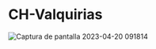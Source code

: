 # CH-Valquirias

![Captura de pantalla 2023-04-20 091814](https://user-images.githubusercontent.com/110480389/233290138-21b4a4f9-80df-4e5b-bc2b-78fdb5b44a27.png)
